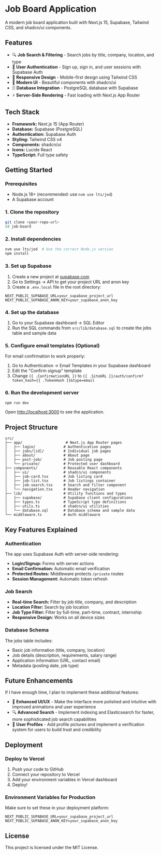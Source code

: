 # Job Board Application

A modern job board application built with Next.js 15, Supabase, Tailwind CSS, and shadcn/ui components.

## Features

- 🔍 **Job Search & Filtering** - Search jobs by title, company, location, and type
- 👤 **User Authentication** - Sign up, sign in, and user sessions with Supabase Auth
- 📱 **Responsive Design** - Mobile-first design using Tailwind CSS
- 🎨 **Modern UI** - Beautiful components with shadcn/ui
- 🗄️ **Database Integration** - PostgreSQL database with Supabase
- ⚡ **Server-Side Rendering** - Fast loading with Next.js App Router

## Tech Stack

- **Framework:** Next.js 15 (App Router)
- **Database:** Supabase (PostgreSQL)
- **Authentication:** Supabase Auth
- **Styling:** Tailwind CSS v4
- **Components:** shadcn/ui
- **Icons:** Lucide React
- **TypeScript:** Full type safety

## Getting Started

### Prerequisites

- Node.js 18+ (recommended: use `nvm use lts/jod`)
- A Supabase account

### 1. Clone the repository

```bash
git clone <your-repo-url>
cd job-board
```

### 2. Install dependencies

```bash
nvm use lts/jod  # Use the correct Node.js version
npm install
```

### 3. Set up Supabase

1. Create a new project at [supabase.com](https://supabase.com)
2. Go to Settings → API to get your project URL and anon key
3. Create a `.env.local` file in the root directory:

```env
NEXT_PUBLIC_SUPABASE_URL=your_supabase_project_url
NEXT_PUBLIC_SUPABASE_ANON_KEY=your_supabase_anon_key
```

### 4. Set up the database

1. Go to your Supabase dashboard → SQL Editor
2. Run the SQL commands from `src/lib/database.sql` to create the jobs table and sample data

### 5. Configure email templates (Optional)

For email confirmation to work properly:

1. Go to Authentication → Email Templates in your Supabase dashboard
2. Edit the "Confirm signup" template
3. Change `{{ .ConfirmationURL }}` to `{{ .SiteURL }}/auth/confirm?token_hash={{ .TokenHash }}&type=email`

### 6. Run the development server

```bash
npm run dev
```

Open [http://localhost:3000](http://localhost:3000) to see the application.

## Project Structure

```
src/
├── app/                    # Next.js App Router pages
│   ├── login/             # Authentication pages
│   ├── jobs/[id]/         # Individual job pages
│   ├── about/             # About page
│   ├── post-job/          # Job posting page
│   └── private/           # Protected user dashboard
├── components/            # Reusable React components
│   ├── ui/                # shadcn/ui components
│   ├── job-card.tsx       # Job listing card
│   ├── job-list.tsx       # Job listings container
│   ├── job-search.tsx     # Search and filter component
│   └── navigation.tsx     # Header navigation
├── lib/                   # Utility functions and types
│   ├── supabase/          # Supabase client configurations
│   ├── types.ts           # TypeScript type definitions
│   ├── utils.ts           # shadcn/ui utilities
│   └── database.sql       # Database schema and sample data
└── middleware.ts          # Auth middleware
```

## Key Features Explained

### Authentication

The app uses Supabase Auth with server-side rendering:

- **Login/Signup:** Forms with server actions
- **Email Confirmation:** Automatic email verification
- **Protected Routes:** Middleware protects `/private` routes
- **Session Management:** Automatic token refresh

### Job Search

- **Real-time Search:** Filter by job title, company, and description
- **Location Filter:** Search by job location
- **Job Type Filter:** Filter by full-time, part-time, contract, internship
- **Responsive Design:** Works on all device sizes

### Database Schema

The jobs table includes:
- Basic job information (title, company, location)
- Job details (description, requirements, salary range)
- Application information (URL, contact email)
- Metadata (posting date, job type)

## Future Enhancements

If I have enough time, I plan to implement these additional features:

- 🎨 **Enhanced UI/UX** - Make the interface more polished and intuitive with improved animations and user experience
- 🔍 **Advanced Search** - Implement indexing and Elasticsearch for faster, more sophisticated job search capabilities
- 👤 **User Profiles** - Add profile pictures and implement a verification system for users to build trust and credibility

## Deployment

### Deploy to Vercel

1. Push your code to GitHub
2. Connect your repository to Vercel
3. Add your environment variables in Vercel dashboard
4. Deploy!

### Environment Variables for Production

Make sure to set these in your deployment platform:

```env
NEXT_PUBLIC_SUPABASE_URL=your_supabase_project_url
NEXT_PUBLIC_SUPABASE_ANON_KEY=your_supabase_anon_key
```

## License

This project is licensed under the MIT License.